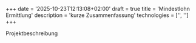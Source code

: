 +++
date = '2025-10-23T12:13:08+02:00'
draft = true
title = 'Mindestlohn Ermittlung'
description = 'kurze Zusammenfassung'
technologies = ['', '']
+++

Projektbeschreibung

